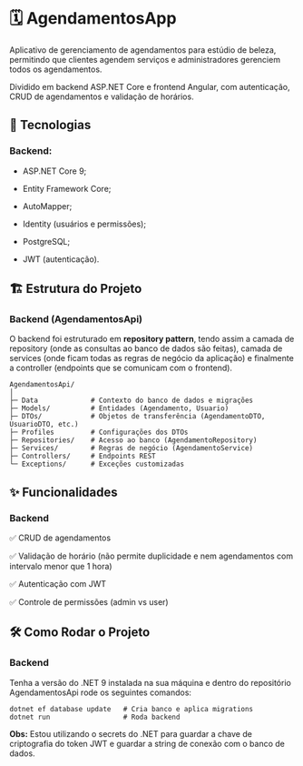 # 🗓 AgendamentosApp

Aplicativo de gerenciamento de agendamentos para estúdio de beleza, permitindo que clientes agendem serviços e administradores gerenciem todos os agendamentos.

Dividido em backend ASP.NET Core e frontend Angular, com autenticação, CRUD de agendamentos e validação de horários.

## 🚀 Tecnologias

### Backend:

- ASP.NET Core 9;

- Entity Framework Core;

- AutoMapper;

- Identity (usuários e permissões);

- PostgreSQL;

- JWT (autenticação).

## 🏗 Estrutura do Projeto

### Backend (AgendamentosApi)

O backend foi estruturado em **repository pattern**, tendo assim a camada de repository (onde as consultas ao banco de dados são feitas), camada de services (onde ficam todas as regras de negócio da aplicação) e finalmente a controller (endpoints que se comunicam com o frontend).

```
AgendamentosApi/
│
├─ Data             # Contexto do banco de dados e migrações
├─ Models/          # Entidades (Agendamento, Usuario)
├─ DTOs/            # Objetos de transferência (AgendamentoDTO, UsuarioDTO, etc.)
├─ Profiles         # Configurações dos DTOs
├─ Repositories/    # Acesso ao banco (AgendamentoRepository)
├─ Services/        # Regras de negócio (AgendamentoService)
├─ Controllers/     # Endpoints REST
└─ Exceptions/      # Exceções customizadas
```

## ✨ Funcionalidades

### Backend

✅ CRUD de agendamentos

✅ Validação de horário (não permite duplicidade e nem agendamentos com intervalo menor que 1 hora)

✅ Autenticação com JWT

✅ Controle de permissões (admin vs user)

## 🛠 Como Rodar o Projeto

### Backend

Tenha a versão do .NET 9 instalada na sua máquina e dentro do repositório AgendamentosApi rode os seguintes comandos:

```
dotnet ef database update   # Cria banco e aplica migrations
dotnet run                  # Roda backend
```
**Obs:** Estou utilizando o secrets do .NET para guardar a chave de criptografia do token JWT e guardar a string de conexão com o banco de dados.
